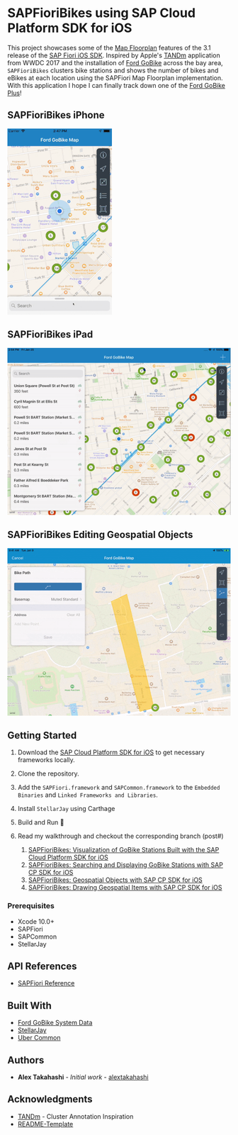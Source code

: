 # SAPFioriBikes using SAP Cloud Platform SDK for iOS

This project showcases some of the [Map Floorplan](https://experience.sap.com/fiori-design-ios/article/map/) features of the 3.1 release of the [SAP Fiori iOS SDK](https://developer.apple.com/sap/).  Inspired by Apple's [TANDm](https://developer.apple.com/documentation/mapkit/mkannotationview/decluttering_a_map_with_mapkit_annotation_clustering) application from WWDC 2017 and the installation of [Ford GoBike](https://www.fordgobike.com/) across the bay area, `SAPFioriBikes` clusters bike stations and shows the number of bikes and eBikes at each location using the SAPFiori Map Floorplan implementation. With this application I hope I can finally track down one of the [Ford GoBike Plus](https://www.fordgobike.com/plus)!

## SAPFioriBikes iPhone

![Detail Panel Search Results Bart](ReadMeImages/PanelWalkThrough.gif)

## SAPFioriBikes iPad
![Detail Panel Search Results Bart](ReadMeImages/PanelWalkthroughiPad.gif)

## SAPFioriBikes Editing Geospatial Objects

![Complete Bike Path](ReadMeImages/EditingGeospatialObjects/Gifs/CompleteBikePathAdd.gif)

## Getting Started

1. Download the [SAP Cloud Platform SDK for iOS](https://developers.sap.com/topics/cloud-platform-sdk-for-ios.html#details) to get necessary frameworks locally.

2. Clone the repository.

3. Add the `SAPFiori.framework` and `SAPCommon.framework` to the `Embedded Binaries` and `Linked Frameworks and Libraries`.

4. Install `StellarJay` using Carthage

5. Build and Run 🚴‍

6. Read my walkthrough and checkout the corresponding branch (post#)
      1. [SAPFioriBikes: Visualization of GoBike Stations Built with the SAP Cloud Platform SDK for iOS](https://blogs.sap.com/2019/01/31/sapfioribikes-visualization-of-gobike-stations-built-with-the-sap-ios-sdk/)
      2. [SAPFioriBikes: Searching and Displaying GoBike Stations with SAP CP SDK for iOS](https://blogs.sap.com/2019/01/31/sapfioribikes-searching-and-displaying-gobike-stations/)
      3. [SAPFioriBikes: Geospatial Objects with SAP CP SDK for iOS](https://blogs.sap.com/2019/01/31/sapfioribikes-geospatial-objects/)
      4. [SAPFioriBikes: Drawing Geospatial Items with SAP CP SDK for iOS](https://blogs.sap.com/2019/01/31/sapfioribikes-drawing-geospatial-items/)

### Prerequisites

* Xcode 10.0+
* SAPFiori
* SAPCommon
* StellarJay

## API References

* [SAPFiori Reference](https://help.sap.com/doc/978e4f6c968c4cc5a30f9d324aa4b1d7/3.0/en-US/Documents/Frameworks/SAPFiori/index.html)

## Built With

* [Ford GoBike System Data](https://www.fordgobike.com/system-data)
* [StellarJay](https://github.com/sstadelman/stellarjay)
* [Uber Common](https://github.com/uber-common/deck.gl-data/blob/master/website/bart.geo.json)

## Authors

* **Alex Takahashi** - *Initial work* - [alextakahashi](https://github.com/alextakahashi)

## Acknowledgments

* [TANDm](https://developer.apple.com/documentation/mapkit/mkannotationview/decluttering_a_map_with_mapkit_annotation_clustering) - Cluster Annotation Inspiration
* [README-Template](https://gist.github.com/PurpleBooth/109311bb0361f32d87a2)
